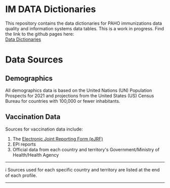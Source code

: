 # IM DATA Dictionaries
This repository contains the data dictionaries for PAHO immunizations data quality and information systems data tables. This is a work in progress. Find the link to the github pages here:  
[Data Dictionaries](https://im-data-paho.github.io/im-data-dictionaries/cov-19htadf.html)  

# Data Sources

## Demographics

All demographics data is based on the United Nations (UN) Population Prospects for 2021 and projections from the United States (US) Census Bureau for countries with 100,000 or fewer inhabitants.

## Vaccination Data

Sources for vaccination data include:

1. The [Electronic Joint Reporting Form (eJRF)](https://www.who.int/teams/immunization-vaccines-and-biologicals/immunization-analysis-and-insights/global-monitoring/who-unicef-joint-reporting-process)
2. EPI reports
3. Official data from each country and territory's Government/Ministry of Health/Health Agency

---
:information_source: Sources used for each specific country and territory are listed at the end of each profile.

---



